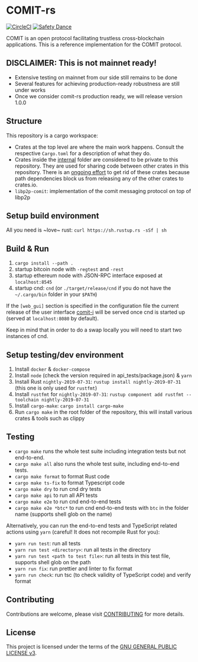 # COMIT-rs

[![CircleCI](https://circleci.com/gh/comit-network/comit-rs.svg?style=svg)](https://circleci.com/gh/comit-network/comit-rs)
[![Safety Dance](https://img.shields.io/badge/unsafe-forbidden-success.svg)](https://github.com/rust-secure-code/safety-dance/)

COMIT is an open protocol facilitating trustless cross-blockchain applications.
This is a reference implementation for the COMIT protocol. 

## DISCLAIMER: This is not mainnet ready!

- Extensive testing on mainnet from our side still remains to be done
- Several features for achieving production-ready robustness are still under works
- Once we consider comit-rs production ready, we will release version 1.0.0

## Structure

This repository is a cargo workspace:

- Crates at the top level are where the main work happens. Consult the respective `Cargo.toml` for a description of what they do.  
- Crates inside the [internal](./internal) folder are considered to be private to this repository. They are used for sharing code between other crates in this repository.
There is an [ongoing effort](https://github.com/comit-network/comit-rs/issues/626) to get rid of these crates because path dependencies block us from releasing any of the other crates to crates.io.
- `libp2p-comit`: implementation of the comit messaging protocol on top of libp2p


## Setup build environment

All you need is ~love~ rust: `curl https://sh.rustup.rs -sSf | sh` 

## Build & Run

1. `cargo install --path .`
2. startup bitcoin node with `-regtest` and `-rest`
3. startup ethereum node with JSON-RPC interface exposed at `localhost:8545`
2. startup cnd: `cnd` (or `./target/release/cnd` if you do not have the `~/.cargo/bin` folder in your `$PATH`)

If the `[web_gui]` section is specified in the configuration file the current release of the user interface [comit-i](https://github.com/comit-network/comit-i) will be served once cnd is started up (served at `localhost:8080` by default).

Keep in mind that in order to do a swap locally you will need to start two instances of cnd.

## Setup testing/dev environment

1. Install `docker` & `docker-compose`
2. Install `node` (check the version required in api_tests/package.json) & `yarn`
3. Install Rust `nightly-2019-07-31`: `rustup install nightly-2019-07-31` (this one is only used for `rustfmt`)
4. Install `rustfmt` for `nightly-2019-07-31`: `rustup component add rustfmt --toolchain nightly-2019-07-31`
5. Install `cargo-make`: `cargo install cargo-make`
6. Run `cargo make` in the root folder of the repository, this will install various crates & tools such as clippy
   
## Testing

- `cargo make` runs the whole test suite including integration tests but not end-to-end.
- `cargo make all` also runs the whole test suite, including end-to-end tests.
- `cargo make format` to format Rust code
- `cargo make ts-fix` to format Typescript code
- `cargo make dry` to run cnd dry tests
- `cargo make api` to run all API tests
- `cargo make e2e` to run cnd end-to-end tests
- `cargo make e2e *btc*` to run cnd end-to-end tests with `btc` in the folder name (supports shell glob on the name)

Alternatively, you can run the end-to-end tests and TypeScript related actions using `yarn` (careful! It does not recompile Rust for you):
- `yarn run test`: run all tests
- `yarn run test <directory>`: run all tests in the directory
- `yarn run test <path to test file>`: run all tests in this test file, supports shell glob on the path
- `yarn run fix`: run prettier and linter to fix format
- `yarn run check`: run tsc (to check validity of TypeScript code) and verify format

## Contributing

Contributions are welcome, please visit [CONTRIBUTING](CONTRIBUTING.md) for more details.

## License

This project is licensed under the terms of the [GNU GENERAL PUBLIC LICENSE v3](LICENSE.md).
